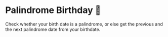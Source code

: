 # Palindrome Birthday 🎂
Check whether your birth date is a palindrome, or else get the previous and the next palindrome date from your birthdate.
